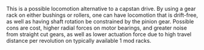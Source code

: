 This is a possible locomotion alternative to a capstan drive. By using a gear rack on either bushings or rollers, one can have locomotion that is drift-free, as well as having shaft rotation be constrained by the pinion gear. Possible cons are cost, higher radial forces on motor bearings, and greater noise from straight cut gears, as well as lower actuation force due to high travel distance per revolution on typically available 1 mod racks.
